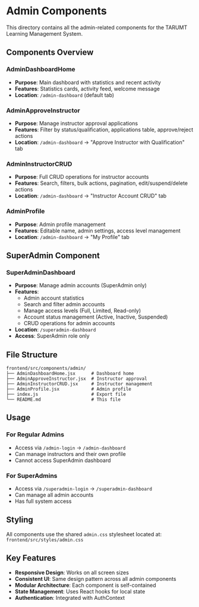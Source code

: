 # Admin Components

This directory contains all the admin-related components for the TARUMT Learning Management System.

## Components Overview

### AdminDashboardHome
- **Purpose**: Main dashboard with statistics and recent activity
- **Features**: Statistics cards, activity feed, welcome message
- **Location**: `/admin-dashboard` (default tab)

### AdminApproveInstructor
- **Purpose**: Manage instructor approval applications
- **Features**: Filter by status/qualification, applications table, approve/reject actions
- **Location**: `/admin-dashboard` → "Approve Instructor with Qualification" tab

### AdminInstructorCRUD
- **Purpose**: Full CRUD operations for instructor accounts
- **Features**: Search, filters, bulk actions, pagination, edit/suspend/delete actions
- **Location**: `/admin-dashboard` → "Instructor Account CRUD" tab

### AdminProfile
- **Purpose**: Admin profile management
- **Features**: Editable name, admin settings, access level management
- **Location**: `/admin-dashboard` → "My Profile" tab

## SuperAdmin Component

### SuperAdminDashboard
- **Purpose**: Manage admin accounts (SuperAdmin only)
- **Features**: 
  - Admin account statistics
  - Search and filter admin accounts
  - Manage access levels (Full, Limited, Read-only)
  - Account status management (Active, Inactive, Suspended)
  - CRUD operations for admin accounts
- **Location**: `/superadmin-dashboard`
- **Access**: SuperAdmin role only

## File Structure

```
frontend/src/components/admin/
├── AdminDashboardHome.jsx      # Dashboard home
├── AdminApproveInstructor.jsx  # Instructor approval
├── AdminInstructorCRUD.jsx     # Instructor management
├── AdminProfile.jsx            # Admin profile
├── index.js                    # Export file
└── README.md                   # This file
```

## Usage

### For Regular Admins
- Access via `/admin-login` → `/admin-dashboard`
- Can manage instructors and their own profile
- Cannot access SuperAdmin dashboard

### For SuperAdmins
- Access via `/superadmin-login` → `/superadmin-dashboard`
- Can manage all admin accounts
- Has full system access

## Styling

All components use the shared `admin.css` stylesheet located at:
`frontend/src/styles/admin.css`

## Key Features

- **Responsive Design**: Works on all screen sizes
- **Consistent UI**: Same design pattern across all admin components
- **Modular Architecture**: Each component is self-contained
- **State Management**: Uses React hooks for local state
- **Authentication**: Integrated with AuthContext
